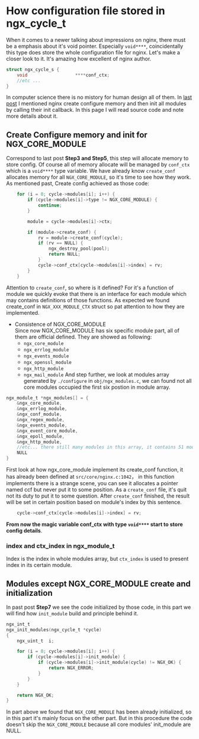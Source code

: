 # How configuration file stored in ngx_cycle_t
When it comes to a newer talking about impressions on nginx, there must be a emphasis about it's void pointer. Especially `void****`, coincidentally this type does store the whole configuration file for nginx. Let's make a closer look to it. It's amazing how excellent of nginx author. 
```c
struct ngx_cycle_s {
    void                  ****conf_ctx;
    //etc ...
}
```
In computer science there is no mistory for human design all of them. In [last post](./init-and-read-conf.md) I mentioned nginx create configure memory and then init all modules by calling their init callback. In this page I will read source code and note more details about it.  

## Create Configure memory and init for NGX_CORE_MODULE
Correspond to last post **Step3 and Step5**, this step will allocate memory to store config. Of course all of memory allocate will be managed by `conf_ctx` which is a `void****` type variable. We have already know `create_conf` allocates memory for all `NGX_CORE_MODULE`, so it's time to see how they work.  
As mentioned past, Create config achieved as those code:  
```c
    for (i = 0; cycle->modules[i]; i++) {
        if (cycle->modules[i]->type != NGX_CORE_MODULE) {
            continue;
        }

        module = cycle->modules[i]->ctx;

        if (module->create_conf) {
            rv = module->create_conf(cycle);
            if (rv == NULL) {
                ngx_destroy_pool(pool);
                return NULL;
            }
            cycle->conf_ctx[cycle->modules[i]->index] = rv;
        }
    }
```
Attention to `create_conf`, so where is it defined? For it's a function of module we quickly evoke that there is an interface for each module which may contains definitions of those functions. As expected we found create_conf in `NGX_XXX_MODULE_CTX` struct so pat attention to how they are implemented. 

- Consistence of NGX_CORE_MODULE  
Since now NGX_CORE_MODULE has six specific module part, all of them are official defined. They are showed as following:  
    - `ngx_core_module`
    - `ngx_errlog_module`
    - `ngx_events_module`
    - `ngx_openssl_module`
    - `ngx_http_module`
    - `ngx_mail_module`
And step further, we look at modules array generated by `./configure` in `obj/ngx_modules.c`, we can found not all core modules occupied the first six postion in module array.  
```c
ngx_module_t *ngx_modules[] = {
    &ngx_core_module,
    &ngx_errlog_module,
    &ngx_conf_module,
    &ngx_regex_module,
    &ngx_events_module,
    &ngx_event_core_module,
    &ngx_epoll_module,
    &ngx_http_module,
    //etc... there still many modules in this array, it contains 51 modules as a whole array
    NULL
}
```

First look at how ngx_core_module implement its create_conf function, it has already been defined at `src/core/nginx.c:1042`， in this function implements there is a strange scene, you can see it allocates a pointer named ccf but never put it to some position.  As a `create_conf` file, it's quit not its duty to put it to some question. After `create_conf` finished, the result will be set in certain position based on module's index by this sentence.
```c
    cycle->conf_ctx[cycle->modules[i]->index] = rv;
```
**From now the magic variable conf_ctx with type `void****` start to store config details**. 

### index and ctx_index in ngx_module_t
Index is the index in whole modules array, but `ctx_index` is used to present index in its certain module.  

## Modules except NGX_CORE_MODULE create and initialization
In past post **Step7** we see the code initialized by those code, in this part we will find how `init_module` build and principle behind it.
```c
ngx_int_t
ngx_init_modules(ngx_cycle_t *cycle)
{
    ngx_uint_t  i;

    for (i = 0; cycle->modules[i]; i++) {
        if (cycle->modules[i]->init_module) {
            if (cycle->modules[i]->init_module(cycle) != NGX_OK) {
                return NGX_ERROR;
            }
        }
    }

    return NGX_OK;
}
```

In part above we found that `NGX_CORE_MODULE` has been already initialized, so in this part it's mainly focus on the other part. But in this procedure the code doesn't skip the `NGX_CORE_MODULE` because all core modules' init_module are NULL.  
